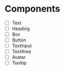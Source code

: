 # Components

- [ ] Text
- [ ] Heading
- [ ] Box
- [ ] Button
- [ ] TextInput
- [ ] TextArea
- [ ] Avatar
- [ ] Tooltip
